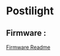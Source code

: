# Postilight

## Firmware : 

[Firmware Readme](https://github.com/packedbox/Postilight/blob/master/Firmware/README.md)